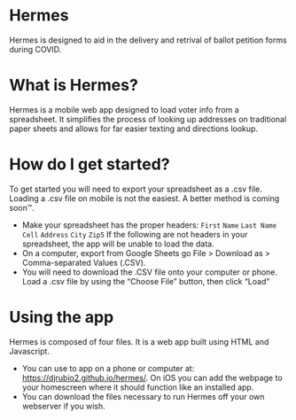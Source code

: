 # Hermes
Hermes is designed to aid in the delivery and retrival of ballot petition forms during COVID. 

# What is Hermes?
Hermes is a mobile web app designed to load voter info from a spreadsheet. It simplifies the process of looking up addresses on traditional paper sheets and allows for far easier texting and directions lookup.

# How do I get started?
To get started you will need to export your spreadsheet as a .csv file. Loading a .csv file on mobile is not the easiest. A better method is coming soon™. 

- Make your spreadsheet has the proper headers:
`First`
`Name`
`Last Name`
`Cell`
`Address`
`City`
`Zip5`
If the following are not headers in your spreadsheet, the app will be unable to load the data. 
- On a computer, export from Google Sheets go File > Download as > Comma-separated Values (.CSV).
- You will need to download the .CSV file onto your computer or phone. Load a .csv file by using the “Choose File” button, then click “Load”
# Using the app
Hermes is composed of four files. It is a web app built using HTML and Javascript.
- You can use to app on a phone or computer at: https://djrubio2.github.io/hermes/. On iOS you can add the webpage to your homescreen where it should function like an installed app.
- You can download the files necessary to run Hermes off your own webserver if you wish.
